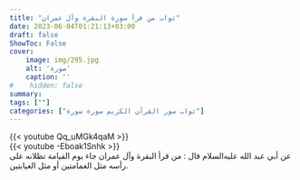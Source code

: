 ```yaml
---
title: "ثواب من قرأ سورة البقرة وآل عمران"
date: 2023-06-04T01:21:13+03:00
draft: false
ShowToc: False
cover:
    image: img/295.jpg
    alt: 'صورة'
    caption: ''
#    hidden: false
summary: 
tags: [""]
categories: ["ثواب سور القرآن الكريم سورة سورة"]
---
```

{{< youtube Qq_uMGk4qaM >}} 
<br>
{{< youtube -Eboak1Snhk >}} 
<br>
عن أبي عبد الله عليه‌السلام قال : من قرأ البقرة وآل عمران جاء يوم القيامة تظلانه على رأسه مثل الغمامتين
أو مثل الغيابتين.

